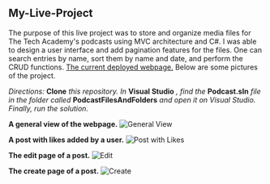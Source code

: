 ## My-Live-Project

The purpose of this live project was to store and organize media files for The Tech Academy's podcasts using MVC architecture and C#. I was able to design a user interface and add pagination features for the files. One can search entries by name, sort them by name and date, and perform the CRUD functions. [The current deployed webpage.](https://www.learncodinganywhere.com/Podcasts) Below are some pictures of the project.

*Directions:* **Clone** *this repository. In* **Visual Studio** *, find the* **Podcast.sln** *file in the folder called* **PodcastFilesAndFolders** *and open it on Visual Studio. Finally, run the solution.*


**A general view of the webpage.**
![General View](https://raw.github.com/ofu997/My-Live-Project/master/lmspic4.png)



**A post with likes added by a user.**
![Post with Likes](https://raw.github.com/ofu997/My-Live-Project/master/after.png)



**The edit page of a post.**
![Edit](https://raw.github.com/ofu997/My-Live-Project/master/lmspic3.png)


    
**The create page of a post.**
![Create](https://raw.github.com/ofu997/My-Live-Project/master/lmspic5.png)
